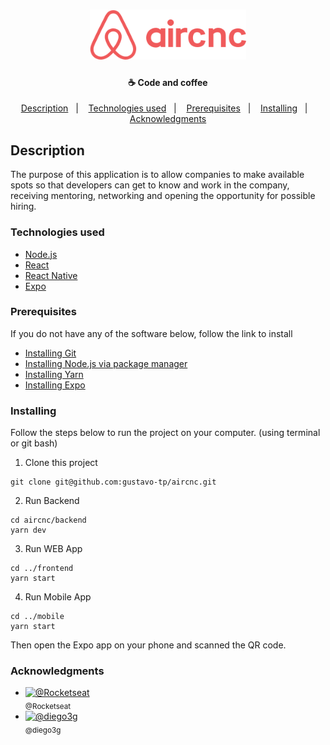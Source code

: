 <h1 align="center">
  <img src="https://github.com/gustavo-tp/aircnc/blob/master/mobile/src/assets/logo%402x.png" alt="Logo" width="250px" />
</h1>

<h4 align="center">
  ☕ Code and coffee
</h4>

<p align="center">
  <a href="#description">Description</a>&nbsp;&nbsp;&nbsp;|&nbsp;&nbsp;&nbsp;
  <a href="#technologies-used">Technologies used</a>&nbsp;&nbsp;&nbsp;|&nbsp;&nbsp;&nbsp;
  <a href="#prerequisites">Prerequisites</a>&nbsp;&nbsp;&nbsp;|&nbsp;&nbsp;&nbsp;
  <a href="#installing">Installing</a>&nbsp;&nbsp;&nbsp;|&nbsp;&nbsp;&nbsp;
  <a href="#acknowledgments">Acknowledgments</a>
</p>

## Description

The purpose of this application is to allow companies to make available spots so that developers can get to know and work in the company, receiving mentoring, networking and opening the opportunity for possible hiring.

### Technologies used

- [Node.js](https://nodejs.org/en/)
- [React](https://reactjs.org)
- [React Native](https://facebook.github.io/react-native/)
- [Expo](https://expo.io/)

### Prerequisites

If you do not have any of the software below, follow the link to install

- [Installing Git](https://git-scm.com/downloads)
- [Installing Node.js via package manager](https://nodejs.org/en/download/package-manager/)
- [Installing Yarn](https://yarnpkg.com/en/docs/install#debian-stable)
- [Installing Expo](https://facebook.github.io/react-native/docs/getting-started)

### Installing

Follow the steps below to run the project on your computer. (using terminal or git bash)

1. Clone this project
```
git clone git@github.com:gustavo-tp/aircnc.git
```
2. Run Backend
```
cd aircnc/backend
yarn dev
```
3. Run WEB App
```
cd ../frontend
yarn start
```
4. Run Mobile App
```
cd ../mobile
yarn start
```
Then open the Expo app on your phone and scanned the QR code.

### Acknowledgments
* [<img src="https://avatars3.githubusercontent.com/u/28929274?s=96&v=4" width="48" height="48" alt="@Rocketseat"><br><sub>@Rocketseat</sub>](https://github.com/Rocketseat)
* [<img src="https://avatars3.githubusercontent.com/u/2254731?s=96&v=4" width="48" height="48" alt="@diego3g"><br><sub>@diego3g</sub>](https://github.com/diego3g)
